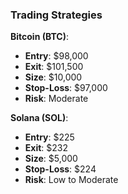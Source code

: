 ### Trading Strategies
**Bitcoin (BTC)**:  
- **Entry**: $98,000  
- **Exit**: $101,500  
- **Size**: $10,000  
- **Stop-Loss**: $97,000  
- **Risk**: Moderate  

**Solana (SOL)**:  
- **Entry**: $225  
- **Exit**: $232  
- **Size**: $5,000  
- **Stop-Loss**: $224  
- **Risk**: Low to Moderate